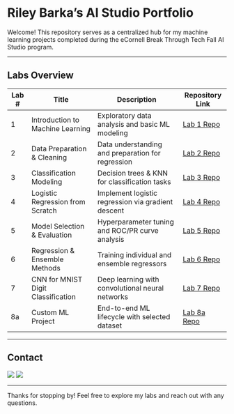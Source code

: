 # Riley Barka’s AI Studio Portfolio

Welcome! This repository serves as a centralized hub for my machine learning projects completed during the eCornell Break Through Tech Fall AI Studio program.

---

## Labs Overview

| Lab # | Title                             | Description                                          | Repository Link                                        |
|-------|----------------------------------|----------------------------------------------------|-------------------------------------------------------|
| 1     | Introduction to Machine Learning  | Exploratory data analysis and basic ML modeling    | [Lab 1 Repo](https://github.com/rileybarka/Lab-1-Intro-to-ML) |
| 2     | Data Preparation & Cleaning       | Data understanding and preparation for regression | [Lab 2 Repo](https://github.com/rileybarka/Lab-2-Airbnb-Data-Preparation) |
| 3     | Classification Modeling           | Decision trees & KNN for classification tasks      | [Lab 3 Repo](https://github.com/rileybarka/Lab-3-Airbnb-Modeling-Classification) |
| 4     | Logistic Regression from Scratch  | Implement logistic regression via gradient descent | [Lab 4 Repo](https://github.com/rileybarka/Lab-4-Airbnb-Logistic-Regression) |
| 5     | Model Selection & Evaluation      | Hyperparameter tuning and ROC/PR curve analysis    | [Lab 5 Repo](https://github.com/rileybarka/Lab-5-Airbnb-Model-Evaluation) |
| 6     | Regression & Ensemble Methods     | Training individual and ensemble regressors        | [Lab 6 Repo](https://github.com/rileybarka/Lab-6-Airbnb-Regression-Ensemble) |
| 7     | CNN for MNIST Digit Classification| Deep learning with convolutional neural networks   | [Lab 7 Repo](https://github.com/rileybarka/Lab-7-MNIST-CNN) |
| 8a    | Custom ML Project                 | End-to-end ML lifecycle with selected dataset       | [Lab 8a Repo](https://github.com/rileybarka/Lab-8a-Custom-ML-Project) |

---

## Contact

  [![](https://img.shields.io/badge/linkedin-0A66C2?style=for-the-badge&logo=linkedin&logoColor=white)](https://www.linkedin.com/in/riley-barka)
  [![](https://img.shields.io/badge/email-1DA1F2?style=for-the-badge&logo=gmail&logoColor=white)](mailto:barkar@wit.edu)

---

Thanks for stopping by! Feel free to explore my labs and reach out with any questions.
